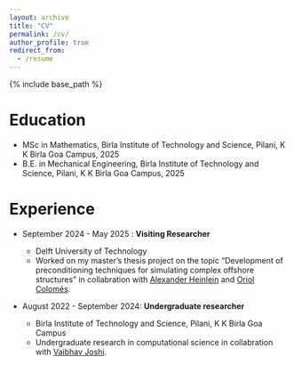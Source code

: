 ```yaml
---
layout: archive
title: "CV"
permalink: /cv/
author_profile: true
redirect_from:
  - /resume
---
```


{% include base_path %}

Education
======
* MSc in Mathematics, Birla Institute of Technology and Science, Pilani, K K Birla Goa Campus, 2025
* B.E. in Mechanical Engineering, Birla Institute of Technology and Science, Pilani, K K Birla Goa Campus, 2025

Experience
======
* September 2024 - May 2025 : **Visiting Researcher**
  * Delft University of Technology
  * Worked on my master’s thesis project on the topic “Development of preconditioning techniques for simulating complex offshore structures” in collabration with [Alexander Heinlein](https://searhein.github.io/) and [Oriol Colomés](https://www.oriolcolomes.com).

* August 2022 - September 2024: **Undergraduate researcher**
  * Birla Institute of Technology and Science, Pilani, K K Birla Goa Campus
  * Undergraduate research in computational science in collabration with [Vaibhav Joshi](https://www.bits-pilani.ac.in/goa/vaibhav-joshi/).